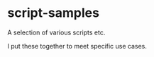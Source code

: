 # script-samples
A selection of various scripts etc.

I put these together to meet specific use cases.
